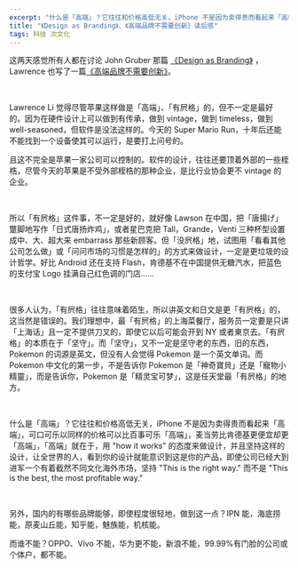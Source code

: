 ```yaml
---
excerpt: "什么是「高端」？它往往和价格高低无关，iPhone 不是因为卖得贵而看起来「高端」，可口可乐以同样的价格可以比百事可乐「高端」，麦当劳比肯德基更便宜却更「高端」，「高端」就在于，用「how it works」的态度来做设计，并且坚持这样的设计，让全世界的人，看到你的设计就能意识到这是你的产品，即使公司已经大到进军一个有着截然不同文化海外市场，坚持「This is the right way.」而不是「This is the best, the most profitable way.」"
title: "《Design as Branding》、《高端品牌不需要创新》读后感"
tags: 科技 次文化
---
```


这两天感觉所有人都在讨论 John Gruber 那篇 [《Design as Branding》][1] ，Lawrence 也写了一篇[《高端品牌不需要创新》][2]。

<br>

Lawrence Li 觉得尽管苹果这样做是「高端」、「有屄格」的，但不一定是最好的。因为在硬件设计上可以做到有传承，做到 vintage，做到 timeless，做到 well-seasoned，但软件是没法这样的。今天的 Super Mario Run，十年后还能不能找到一个设备使其可以运行，是要打上问号的。

且这不完全是苹果一家公司可以控制的。软件的设计，往往还要顶着外部的一些桎梏，尽管今天的苹果是不受外部桎梏的那种企业，是比行业协会更不 vintage 的企业。

<br>

所以「有屄格」这件事，不一定是好的，就好像 Lawson 在中国，把「唐揚げ」蹩脚地写作「日式唐扬炸鸡」，或者星巴克把 Tall，Grande，Venti 三种杯型设置成中、大、超大来 embarrass 那些新顾客。但「没屄格」地，试图用「看看其他公司怎么做」或「问问市场的习惯是怎样的」的方式来做设计，一定是更垃圾的设计哲学。好比 Android 还在支持 Flash，肯德基不在中国提供无糖汽水，把蓝色的支付宝 Logo 挂满自己红色调的门店……

<br>

很多人认为，「有屄格」往往意味着陌生，所以讲英文和日文是更「有屄格」的，这当然是错误的。我们理想中，最「有屄格」的上海菜餐厅，服务员一定要是只讲「上海话」且一定不提供刀叉的，即使它以后可能会开到 NY 或者東京去。「有屄格」的本质在于「坚守」。而「坚守」，又不一定是坚守老的东西，旧的东西，Pokemon 的词源是英文，但没有人会觉得 Pokemon 是一个英文单词。而 Pokemon 中文化的第一步，不是告诉你 Pokemon 是「神奇寶貝」还是「寵物小精靈」，而是告诉你，Pokemon 是「精灵宝可梦」，这是任天堂最「有屄格」的地方。

<br>

什么是「高端」？它往往和价格高低无关，iPhone 不是因为卖得贵而看起来「高端」，可口可乐以同样的价格可以比百事可乐「高端」，麦当劳比肯德基更便宜却更「高端」，「高端」就在于，用 "how it works" 的态度来做设计，并且坚持这样的设计，让全世界的人，看到你的设计就能意识到这是你的产品，即使公司已经大到进军一个有着截然不同文化海外市场，坚持 "This is the right way." 而不是 "This is the best, the most profitable way."

<br>

另外，国内的有哪些品牌能够，即使程度很轻地，做到这一点？IPN 能，海底捞能，原麦山丘能，知乎能，魅族能，机核能。

而谁不能？OPPO、Vivo 不能，华为更不能，新浪不能，99.99%有门脸的公司或个体户，都不能。

[1]: https://link.zhihu.com/?target=http://daringfireball.net/2016/09/design_as_branding
[2]: https://link.zhihu.com/?target=https://blog.yitianshijie.net/2016/09/22/high-end-brand-needs-to-resist-disruption/
